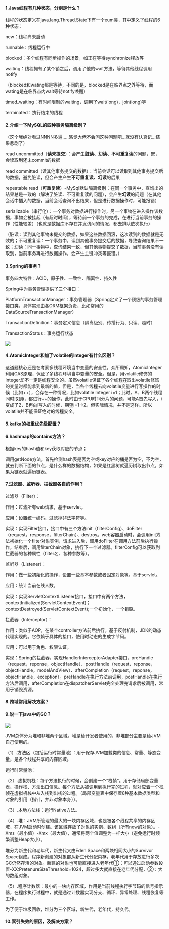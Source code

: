 #### 1.Java线程有几种状态，分别是什么？ 

线程的状态定义在java.lang.Thread.State下有一个eum类，其中定义了线程的6种状态：

new：线程尚未启动

runnable：线程运行中

blocked：多个线程有同步操作的场景，如正在等待synchronize释放等

waiting：线程拥有了某个锁之后，调用了他的wait方法，等待其他线程调用notify

（blocked和wating都是等待，不同的是，blocked是在临界点之外等待，而wating是在临界点内wait等待notify唤醒）

timed_waiting：有时间限制的waiting，调用了wait(long)，join(long)等

terminated：执行结束的线程

#### 2.介绍一下MySQL的四种事务隔离级别？

（这个我绝对看过NNNN多遍.....感觉大佬不会问这种问题吧...就没有认真记...结果悲剧了） 

read uncommitted（**读未提交**）：会产生**脏读、幻读、不可重复读**的问题，既，会读取到还未commit的数据

read committed（读其他事务提交的数据）：当前会话可以读取到其他事务提交后的数据，避免脏读，但会产生产生**不可重复读、幻读**的后果

repeatable read（**可重复读**）-MySql默认隔离级别：在同一个事务中，查询出的结果总是一致的（解决了脏读、不可重复读的问题），会产生**幻读**的问题（在其他会话中插入的数据，当前会话查询不出结果，但是进行数据操作时，可能报错）

serializable（串行化）：一个事务对数据进行操作时，另一个事物在进入操作该数据，事物会被挂起（有超时时间），等待前一个事务的完成，在进行当前事务的操作（性能较差）（也就是数据库不存在并发访问的情况，都去排队依次执行）

（脏读：读到其他事物未提交的数据，如果这些数据回滚，这次读到的数据就是无效的；不可重复读：一个事务中，读到其他事务提交后的数据，导致查询结果不一致；幻读：同一事物中，查询结果一致，但其他事物提交了数据，当前事务没有读取到，当前事务再进行数据操作，会产生主键冲突等报错。）

#### 3.Spring的事务？ 

事务四大特性：ACID，原子性、一致性、隔离性、持久性

Spring中为事务管理提供了三个接口：

PlatformTransactionManager：事务管理器（Spring定义了一个顶级的事务管理接口类，具体实现由各ORM框架负责，比如常用的DataSourceTransactionManager）

TransactionDefinition：事务定义信息（隔离级别、传播行为、只读、超时）

TransactionStatus：事务运行状态

![](G:\笔记\images\事务传播行为(七种).png)

#### 4.AtomicInteger和加了volatile的Integer有什么区别？ 

这道题核心还是在考察多线程环境当中变量的安全性。众所周知，AtomicInteger利用CAS原理，保证了多线程环境当中变量的安全。但是，用volatile修饰的Integer却不一定是线程安全的。虽然volatile保证了各个线程在取出volatile修饰的变量时都能拿到最新的值，但是，当各个线程去向volatile变量进行写操作的时候（比如++），会存在一种情况，比如volatile Integer i=1；此时，A、B两个线程同时取到i，都进行++的操作，此时由于CPU时间分片的问题，可能A首先写入，i变成了2，B再向i写入的时候，期望i=1->2。但实际情况，并不是这样。所以volatile并不能保证绝对的线程安全。 

#### 5.kafka的权重优先级配置？

#### 6.hashmap的contains方法？

根据key的hash值和key获取对应的节点；

调用getNode方法，首先检测hash表是否为空或key对应的桶是否为空，不为空，就去判断下面的节点，是什么样的数据结构，如果是红黑树就遍历树取出节点，如果为链表就遍历链表。

#### 7.过滤器、监听器、拦截器各自的作用？ 

过滤器（Filter）：

作用：过滤所有web请求，基于servlet。

应用：设置统一编码、过滤掉非法字符等。

实现：实现Filter接口，接口中有三个方法init（filterConfig）、doFilter（request，response，filterChain）、destroy。web容器启动时，会调用init方法初始化一个filter对象实例，请求进入后，调用doFilter在调用方法前后执行操作，结束后，调用filterChain对象，执行下一个过滤器。filterConfig可以获取到拦截器的各种属性（filter名、各种参数等）。

监听器（Listener）：

作用：做一些初始化的操作，设置一些基本参数或者固定对象等。基于servlet。

应用：统计当前在线人数。

实现：实现ServletContextListener接口，接口中有两个方法，contextInitialized(ServletContextEvent)；contextDestroyed(ServletContextEvent);一个初始化，一个销毁。

拦截器（Interceptor）：

作用：类似于AOP，在某个controller方法前后执行。基于反射机制，JDK的动态代理实现的。它依赖于具体的接口，使用时动态的生成字节码。

应用：可以用于角色、权限认证。

实现：Spring的拦截器，实现HandlerInterceptorAdapter接口，preHandle（request，reponse，objectHandle）、postHandle（request，reponse，objectHandle，modelAndView）、afterCompletion（request，reponse，objectHandle，exception）。preHandle在执行方法前调用，postHandle在执行方法后调用，afterCompletion在dispatcherServlet完全处理完请求后被调用，常用于销毁资源。

#### 8.跨域常用解决方案？

#### 9.说一下java中的GC？

![](G:\笔记\images\java内存区域模型.png)

JVM总体分为堆和非堆两个区域。堆是给开发者使用的，非堆部分主要是给JVM自己使用的。

（1）.方法区（包括运行时常量池）：用于保存JVM加载类的信息、常量、静态变量，是各个线程共享的内存区域。

运行时常量池：

（2）.虚拟机栈：每个方法执行的时候，会创建一个“栈帧”。用于存储局部变量表、操作栈、方法出口信息。每个方法从被调用到执行完的过程，就对应着一个栈帧在虚拟机栈中从入栈到出栈的过程。（局部变量表中保存着8种基本数据类型和对象的引用（指针，并非对象本身））。

（3）.本地方法栈：运行Native方法。

（4）.堆：JVM所管理的最大的一块内存区域，也是被各个线程共享的内存区域，在JVM启动时创建。该区域存放了对象的实例、数组（所有new的对象）。-Xms（最小值）-Xmx（最大值），通常将两个值调整为一样大小（避免运行时频繁调整Heap大小）。

堆分为新生代和老年代，新生代又由Eden Space和两块相同大小的Survivor Space组成。程序新创建的对象都从新生代分配内存，老年代用于存放进行多次GC仍然存活的对象。新建的对象也可能直接进入老年代①：可以通过启动参数设置-XX:PretenureSizeThreshold=1024，超过多大就直接在老年代分配，②：大的数组对象。

（5）.程序计数器：最小的一块内存区域，作用是当前线程执行字节码的信号指示器，在程序执行过程中，就是通过计数器实现分支、循环、异常处理、线程恢复等工作。

为了便于垃圾回收，堆分为三个区域，新生代，老年代，持久代。

#### 10.索引失效的原因，及解决方案？ 